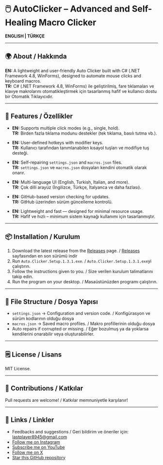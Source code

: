 
# 🖱️ AutoClicker – Advanced and Self-Healing Macro Clicker

**ENGLISH | TÜRKÇE**

---

## 🌍 About / Hakkında

**EN:** A lightweight and user-friendly Auto Clicker built with C# (.NET Framework 4.8, WinForms), designed to automate mouse clicks and keyboard macros.  
**TR:** C# (.NET Framework 4.8, WinForms) ile geliştirilmiş, fare tıklamaları ve klavye makrolarını otomatikleştirmek için tasarlanmış hafif ve kullanıcı dostu bir Otomatik Tıklayıcıdır.

---

## 🔧 Features / Özellikler

- **EN:** Supports multiple click modes (e.g., single, hold).  
  **TR:** Birden fazla tıklama modunu destekler (tek tıklama, basılı tutma vb.).

- **EN:** User-defined hotkeys with modifier keys.  
  **TR:** Kullanıcı tarafından tanımlanabilen kısayol tuşları ve modifiye tuş desteği.

- **EN:** Self-repairing `settings.json` and `macros.json` files.  
  **TR:** `settings.json` ve `macros.json` dosyaları kendini otomatik olarak onarır.

- **EN:** Multi-language UI (English, Turkish, Italian, and more).  
  **TR:** Çok dilli arayüz (İngilizce, Türkçe, İtalyanca ve daha fazlası).

- **EN:** GitHub-based version checking for updates.  
  **TR:** GitHub üzerinden sürüm güncelleme kontrolü.

- **EN:** Lightweight and fast — designed for minimal resource usage.  
  **TR:** Hafif ve hızlı – minimum sistem kaynağı kullanımı için tasarlanmıştır.

---

## 📦 Installation / Kurulum

1. Download the latest release from the [Releases](https://github.com/ilpenSE/autoclicker/releases) page. / [Releases](https://github.com/ilpenSE/autoclicker/releases) sayfasından en son sürümü indir
2. Run `Auto.Clicker.Setup.1.3.1.exe`. / `Auto.Clicker.Setup.1.3.1.exe`yi çalıştırın.
3. Follow the instructions given to you. / Size verilen kurulum talimatlarını takip edin.
4. Run the program on your desktop. / Masaüstünüzden programı çalıştırın.

---

## 📁 File Structure / Dosya Yapısı

- `settings.json` → Configuration and version code. / Konfigürasyon ve sürüm kodlarının olduğu dosya
- `macros.json` → Saved macro profiles. / Makro profillerinin olduğu dosya
- Auto repairs if corrupted or missing. / Eğer bozulmuş ya da yoklarsa kendilerini onarabilir veya oluşturabilirler.

---

## 🗒️ License / Lisans

MIT License.

---

## 🙋 Contributions / Katkılar

Pull requests are welcome! / Katkılar memnuniyetle karşılanır!

---

## 🔗 Links / Linkler
- Feedbacks and suggestions / Geri bildirim ve öneriler için: lastplayer8945@gmail.com
- [Follow me on Instagram](https://www.instagram.com/ilpen.25)
- [Subscribe me on YouTube](https://www.youtube.com/@ilpenwastaken)
- [Follow me on X](https://www.x.com/ilpenwastaken)
- [Star this GitHub repository](https://github.com/ilpenSE/autoclicker)
